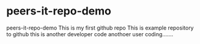 # peers-it-repo-demo
peers-it-repo-demo
This is my first github repo
This is example repository to github
this is another developer code
anothoer user coding.......
